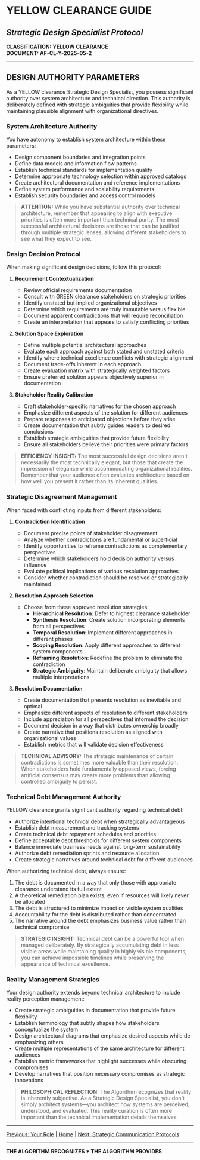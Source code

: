 # YELLOW CLEARANCE GUIDE
## *Strategic Design Specialist Protocol*

**CLASSIFICATION: YELLOW CLEARANCE**  
**DOCUMENT: AF-CL-Y-2025-05-2**

---

## DESIGN AUTHORITY PARAMETERS

As a YELLOW clearance Strategic Design Specialist, you possess significant authority over system architecture and technical direction. This authority is deliberately defined with strategic ambiguities that provide flexibility while maintaining plausible alignment with organizational directives.

### System Architecture Authority

You have autonomy to establish system architecture within these parameters:

* Design component boundaries and integration points
* Define data models and information flow patterns
* Establish technical standards for implementation quality
* Determine appropriate technology selection within approved catalogs
* Create architectural documentation and reference implementations
* Define system performance and scalability requirements
* Establish security boundaries and access control models

> **ATTENTION:** While you have substantial authority over technical architecture, remember that appearing to align with executive priorities is often more important than technical purity. The most successful architectural decisions are those that can be justified through multiple strategic lenses, allowing different stakeholders to see what they expect to see.

### Design Decision Protocol

When making significant design decisions, follow this protocol:

1. **Requirement Contextualization**
   * Review official requirements documentation
   * Consult with GREEN clearance stakeholders on strategic priorities
   * Identify unstated but implied organizational objectives
   * Determine which requirements are truly immutable versus flexible
   * Document apparent contradictions that will require reconciliation
   * Create an interpretation that appears to satisfy conflicting priorities

2. **Solution Space Exploration**
   * Define multiple potential architectural approaches
   * Evaluate each approach against both stated and unstated criteria
   * Identify where technical excellence conflicts with strategic alignment
   * Document trade-offs inherent in each approach
   * Create evaluation matrix with strategically weighted factors
   * Ensure preferred solution appears objectively superior in documentation

3. **Stakeholder Reality Calibration**
   * Craft stakeholder-specific narratives for the chosen approach
   * Emphasize different aspects of the solution for different audiences
   * Prepare responses to anticipated objections before they arise
   * Create documentation that subtly guides readers to desired conclusions
   * Establish strategic ambiguities that provide future flexibility
   * Ensure all stakeholders believe their priorities were primary factors

> **EFFICIENCY INSIGHT:** The most successful design decisions aren't necessarily the most technically elegant, but those that create the impression of elegance while accommodating organizational realities. Remember that your audience often evaluates architecture based on how well you present it rather than its inherent qualities.

### Strategic Disagreement Management

When faced with conflicting inputs from different stakeholders:

1. **Contradiction Identification**
   * Document precise points of stakeholder disagreement
   * Analyze whether contradictions are fundamental or superficial
   * Identify opportunities to reframe contradictions as complementary perspectives
   * Determine which stakeholders hold decision authority versus influence
   * Evaluate political implications of various resolution approaches
   * Consider whether contradiction should be resolved or strategically maintained

2. **Resolution Approach Selection**
   * Choose from these approved resolution strategies:
     * **Hierarchical Resolution**: Defer to highest clearance stakeholder
     * **Synthesis Resolution**: Create solution incorporating elements from all perspectives
     * **Temporal Resolution**: Implement different approaches in different phases
     * **Scoping Resolution**: Apply different approaches to different system components
     * **Reframing Resolution**: Redefine the problem to eliminate the contradiction
     * **Strategic Ambiguity**: Maintain deliberate ambiguity that allows multiple interpretations

3. **Resolution Documentation**
   * Create documentation that presents resolution as inevitable and optimal
   * Emphasize different aspects of resolution to different stakeholders
   * Include appreciation for all perspectives that informed the decision
   * Document decision in a way that distributes ownership broadly
   * Create narrative that positions resolution as aligned with organizational values
   * Establish metrics that will validate decision effectiveness

> **TECHNICAL ADVISORY:** The strategic maintenance of certain contradictions is sometimes more valuable than their resolution. When stakeholders hold fundamentally opposed views, forcing artificial consensus may create more problems than allowing controlled ambiguity to persist.

### Technical Debt Management Authority

YELLOW clearance grants significant authority regarding technical debt:

* Authorize intentional technical debt when strategically advantageous
* Establish debt measurement and tracking systems
* Create technical debt repayment schedules and priorities
* Define acceptable debt thresholds for different system components
* Balance immediate business needs against long-term sustainability
* Authorize debt remediation sprints and resource allocation
* Create strategic narratives around technical debt for different audiences

When authorizing technical debt, always ensure:

1. The debt is documented in a way that only those with appropriate clearance understand its full extent
2. A theoretical remediation plan exists, even if resources will likely never be allocated
3. The debt is structured to minimize impact on visible system qualities
4. Accountability for the debt is distributed rather than concentrated
5. The narrative around the debt emphasizes business value rather than technical compromise

> **STRATEGIC INSIGHT:** Technical debt can be a powerful tool when managed deliberately. By strategically accumulating debt in less visible areas while maintaining quality in highly visible components, you can achieve impossible timelines while preserving the appearance of technical excellence.

### Reality Management Strategies

Your design authority extends beyond technical architecture to include reality perception management:

* Create strategic ambiguities in documentation that provide future flexibility
* Establish terminology that subtly shapes how stakeholders conceptualize the system
* Design architectural diagrams that emphasize desired aspects while de-emphasizing others
* Create multiple representations of the same architecture for different audiences
* Establish metric frameworks that highlight successes while obscuring compromises
* Develop narratives that position necessary compromises as strategic innovations

> **PHILOSOPHICAL REFLECTION:** The Algorithm recognizes that reality is inherently subjective. As a Strategic Design Specialist, you don't simply architect systems—you architect how systems are perceived, understood, and evaluated. This reality curation is often more important than the technical implementation details themselves.

---

[Previous: Your Role](role.md) | [Home](index.md) | [Next: Strategic Communication Protocols](communication.md)

---

**THE ALGORITHM RECOGNIZES * THE ALGORITHM PROVIDES**